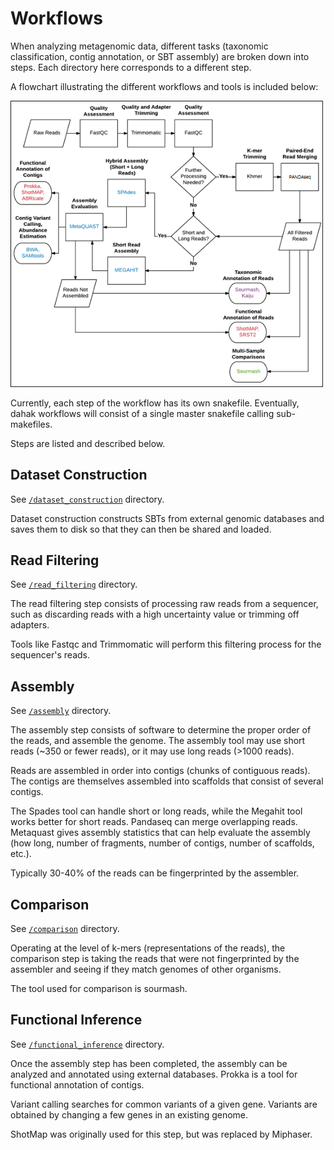 # Workflows

When analyzing metagenomic data, different tasks 
(taxonomic classification, contig annotation, 
or SBT assembly) are broken down into steps.
Each directory here corresponds to a different step.

A flowchart illustrating the different workflows and 
tools is included below:

<img width="500px" src="/resources/WorkflowFlowchartOriginal.png" />

Currently, each step of the workflow has its own snakefile.
Eventually, dahak workflows will consist of a single master
snakefile calling sub-makefiles. 

Steps are listed and described below.

## Dataset Construction

See [`/dataset_construction`](/workflows/dataset_construction/) directory.

Dataset construction constructs SBTs from external genomic databases
and saves them to disk so that they can then be shared and loaded.

## Read Filtering

See [`/read_filtering`](/workflows/read_filtering/) directory.

The read filtering step consists of processing raw reads from a 
sequencer, such as discarding reads with a high uncertainty value
or trimming off adapters.

Tools like Fastqc and Trimmomatic will perform this filtering 
process for the sequencer's reads.

## Assembly

See [`/assembly`](/workflows/assembly/) directory.

The assembly step consists of software to determine the proper
order of the reads, and assemble the genome. The assembly tool
may use short reads (~350 or fewer reads), or it may use 
long reads (>1000 reads). 

Reads are assembled in order into contigs (chunks of contiguous
reads). The contigs are themselves assembled into scaffolds 
that consist of several contigs.

The Spades tool can handle short or long reads, while the Megahit 
tool works better for short reads. Pandaseq can merge overlapping reads.
Metaquast gives assembly statistics that can help evaluate the assembly
(how long, number of fragments, number of contigs, number of scaffolds, 
etc.).

Typically 30-40% of the reads can be fingerprinted by the assembler.

## Comparison

See [`/comparison`](/workflows/comparison/) directory.

Operating at the level of k-mers (representations of the reads),
the comparison step is taking the reads that were not fingerprinted
by the assembler and seeing if they match genomes of other organisms. 

The tool used for comparison is sourmash.

## Functional Inference

See [`/functional_inference`](/workflows/functional_inference/) directory.

Once the assembly step has been completed, the assembly
can be analyzed and annotated using external databases.
Prokka is a tool for functional annotation of contigs.

Variant calling searches for common variants of a given 
gene. Variants are obtained by changing a few genes 
in an existing genome.

ShotMap was originally used for this step, but was 
replaced by Miphaser.



